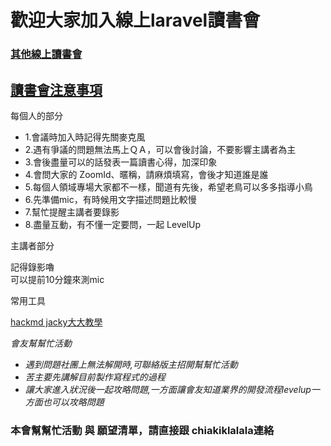 # 歡迎大家加入線上laravel讀書會


### [其他線上讀書會](https://github.com/onlinereadbook/booknodejs/blob/master/線上讀書會列表/README.md)

## [讀書會注意事項](http://goo.gl/d9cRJ9)

每個人的部分

- 1.會議時加入時記得先關麥克風
- 2.遇有爭議的問題無法馬上ＱＡ，可以會後討論，不要影響主講者為主
- 3.會後盡量可以的話發表一篇讀書心得，加深印象
- 4.會問大家的 ZoomId、暱稱，請麻煩填寫，會後才知道誰是誰
- 5.每個人領域專場大家都不一樣，聞道有先後，希望老鳥可以多多指導小鳥
- 6.先準備mic，有時候用文字描述問題比較慢
- 7.幫忙提醒主講者要錄影
- 8.盡量互動，有不懂一定要問，一起 LevelUp

主講者部分

記得錄影嚕<br />
可以提前10分鐘來測mic

常用工具

[hackmd jacky大大教學](https://www.youtube.com/watch?v=8maKJ6CJ9no)

*會友幫幫忙活動*

- *遇到問題社團上無法解開時,可聯絡版主招開幫幫忙活動*
- *苦主要先講解目前製作寫程式的過程*
- *讓大家進入狀況後一起攻略問題,一方面讓會友知道業界的開發流程levelup一方面也可以攻略問題*

### 本會幫幫忙活動 與 願望清單，請直接跟 chiakiklalala連絡
